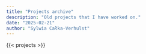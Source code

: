 ```yaml
---
title: "Projects archive"
description: "Old projects that I have worked on."
date: "2025-02-21"
author: "Sylwia Całka-Verhulst"
---
```


{{< projects >}}
